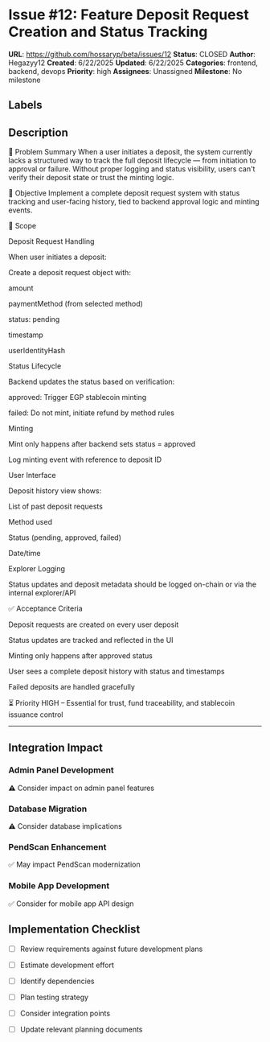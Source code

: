# Issue #12: Feature Deposit Request Creation and Status Tracking

**URL**: https://github.com/hossaryp/beta/issues/12
**Status**: CLOSED
**Author**: Hegazyy12
**Created**: 6/22/2025
**Updated**: 6/22/2025
**Categories**: frontend, backend, devops
**Priority**: high
**Assignees**: Unassigned
**Milestone**: No milestone

## Labels


## Description
📌 Problem Summary
When a user initiates a deposit, the system currently lacks a structured way to track the full deposit lifecycle — from initiation to approval or failure. Without proper logging and status visibility, users can't verify their deposit state or trust the minting logic.

🎯 Objective
Implement a complete deposit request system with status tracking and user-facing history, tied to backend approval logic and minting events.

🧩 Scope

Deposit Request Handling

When user initiates a deposit:

Create a deposit request object with:

amount

paymentMethod (from selected method)

status: pending

timestamp

userIdentityHash

Status Lifecycle

Backend updates the status based on verification:

approved: Trigger EGP stablecoin minting

failed: Do not mint, initiate refund by method rules

Minting

Mint only happens after backend sets status = approved

Log minting event with reference to deposit ID

User Interface

Deposit history view shows:

List of past deposit requests

Method used

Status (pending, approved, failed)

Date/time

Explorer Logging

Status updates and deposit metadata should be logged on-chain or via the internal explorer/API

✅ Acceptance Criteria

Deposit requests are created on every user deposit

Status updates are tracked and reflected in the UI

Minting only happens after approved status

User sees a complete deposit history with status and timestamps

Failed deposits are handled gracefully

⏳ Priority
HIGH – Essential for trust, fund traceability, and stablecoin issuance control

---

## Integration Impact

### Admin Panel Development
⚠️ Consider impact on admin panel features

### Database Migration  
⚠️ Consider database implications

### PendScan Enhancement
✅ May impact PendScan modernization

### Mobile App Development
✅ Consider for mobile app API design

## Implementation Checklist
- [ ] Review requirements against future development plans
- [ ] Estimate development effort  
- [ ] Identify dependencies
- [ ] Plan testing strategy
- [ ] Consider integration points
- [ ] Update relevant planning documents

